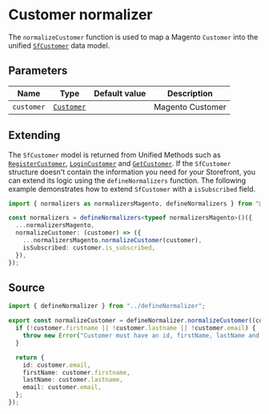 # Customer normalizer

The `normalizeCustomer` function is used to map a Magento `Customer` into the unified [`SfCustomer`](/unified-data-layer/unified-data-model.html#sfcustomer) data model.

## Parameters

| Name       | Type                                                                                        | Default value | Description      |
| ---------- | ------------------------------------------------------------------------------------------- | ------------- | ---------------- |
| `customer` | [`Customer`](https://docs.alokai.com/integrations/magento/api/magento-types/Customer) |               | Magento Customer |

## Extending

The `SfCustomer` model is returned from Unified Methods such as [`RegisterCustomer`](/unified-data-layer/unified-methods/authentication#registercustomer), [`LoginCustomer`](/unified-data-layer/unified-methods/authentication#logincustomer) and [`GetCustomer`](/unified-data-layer/unified-methods/authentication#getcustomer). If the `SfCustomer` structure doesn't contain the information you need for your Storefront, you can extend its logic using the `defineNormalizers` function. The following example demonstrates how to extend `SfCustomer` with a `isSubscribed` field.

```ts
import { normalizers as normalizersMagento, defineNormalizers } from "@vsf-enterprise/unified-api-magento";

const normalizers = defineNormalizers<typeof normalizersMagento>()({
  ...normalizersMagento,
  normalizeCustomer: (customer) => ({
    ...normalizersMagento.normalizeCustomer(customer),
    isSubscribed: customer.is_subscribed,
  }),
});
```

## Source

```ts [customer.ts]
import { defineNormalizer } from "../defineNormalizer";

export const normalizeCustomer = defineNormalizer.normalizeCustomer((customer) => {
  if (!customer.firstname || !customer.lastname || !customer.email) {
    throw new Error("Customer must have an id, firstName, lastName and email");
  }

  return {
    id: customer.email,
    firstName: customer.firstname,
    lastName: customer.lastname,
    email: customer.email,
  };
});
```